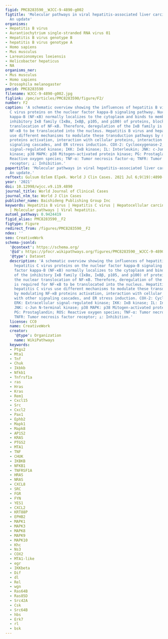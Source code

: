 ```yaml
---
figid: PMC8283590__WJCC-9-4890-g002
figtitle: 'Molecular pathways in viral hepatitis-associated liver carcinogenesis:
  An update'
organisms:
- Hepatitis B virus
- Aurantiochytrium single-stranded RNA virus 01
- Hepatitis B virus genotype B
- hepatitis B virus genotype A
- Homo sapiens
- Mus musculus
- Lareunionomyces loeiensis
- Helicobacter hepaticus
- NA
organisms_ner:
- Mus musculus
- Homo sapiens
- Drosophila melanogaster
pmcid: PMC8283590
filename: WJCC-9-4890-g002.jpg
figlink: /pmc/articles/PMC8283590/figure/F2/
number: F2
caption: 'A schematic overview showing the influences of hepatitis B virus and hepatitis
  C virus proteins on the nuclear factor kappa-Β signaling pathway. Nuclear factor
  kappa-Β (NF-κB) normally localizes to the cytoplasm and binds to members of the
  inhibitory IκB family (IκBα, IκBβ, p105, and p100) of proteins, blocking the nuclear
  translocation of NF-κB. Therefore, deregulation of the IκB family is required for
  NF-κB to be translocated into the nucleus. Hepatitis B virus and hepatitis C virus
  use different mechanisms to modulate these transduction pathways by modulating NF-κB
  proteins activation, interaction with cellular proteins, interaction with other
  signaling cascades, and ER stress induction. COX-2: Cyclooxygenase-2; ERK: Extracellular
  signal-regulated kinase; IKK: IκB kinase; IL: Interleukin; JNK: c-Jun N-terminal
  kinase; p38 MAPK: p38 Mitogen-activated protein kinase; PG: Prostaglandin; ROS:
  Reactive oxygen species; TNF-α: Tumor necrosis factor-α; TNFR: Tumor necrosis factor
  receptor; ⊥: Inhibition.'
papertitle: 'Molecular pathways in viral hepatitis-associated liver carcinogenesis:
  An update.'
reftext: Gulsum Ozlem Elpek. World J Clin Cases. 2021 Jul 6;9(19):4890-4917.
year: '2021'
doi: 10.12998/wjcc.v9.i19.4890
journal_title: World Journal of Clinical Cases
journal_nlm_ta: World J Clin Cases
publisher_name: Baishideng Publishing Group Inc
keywords: Hepatitis B virus | Hepatitis C virus | Hepatocellular carcinoma | Carcinogenesis
  | Molecular pathways | Viral hepatitis.
automl_pathway: 0.9424419
figid_alias: PMC8283590__F2
figtype: Figure
redirect_from: /figures/PMC8283590__F2
ndex: ''
seo: CreativeWork
schema-jsonld:
  '@context': https://schema.org/
  '@id': https://pfocr.wikipathways.org/figures/PMC8283590__WJCC-9-4890-g002.html
  '@type': Dataset
  description: 'A schematic overview showing the influences of hepatitis B virus and
    hepatitis C virus proteins on the nuclear factor kappa-Β signaling pathway. Nuclear
    factor kappa-Β (NF-κB) normally localizes to the cytoplasm and binds to members
    of the inhibitory IκB family (IκBα, IκBβ, p105, and p100) of proteins, blocking
    the nuclear translocation of NF-κB. Therefore, deregulation of the IκB family
    is required for NF-κB to be translocated into the nucleus. Hepatitis B virus and
    hepatitis C virus use different mechanisms to modulate these transduction pathways
    by modulating NF-κB proteins activation, interaction with cellular proteins, interaction
    with other signaling cascades, and ER stress induction. COX-2: Cyclooxygenase-2;
    ERK: Extracellular signal-regulated kinase; IKK: IκB kinase; IL: Interleukin;
    JNK: c-Jun N-terminal kinase; p38 MAPK: p38 Mitogen-activated protein kinase;
    PG: Prostaglandin; ROS: Reactive oxygen species; TNF-α: Tumor necrosis factor-α;
    TNFR: Tumor necrosis factor receptor; ⊥: Inhibition.'
  license: CC0
  name: CreativeWork
  creator:
    '@type': Organization
    name: WikiPathways
  keywords:
  - Ptgs2
  - Mta1
  - Tnf
  - Chuk
  - Ikbkb
  - Nfkb1
  - Tnfrsf1a
  - ras
  - Hras
  - Kras
  - Rem1
  - Cxcl15
  - Src
  - Cxcl2
  - Pax1
  - Ephb2
  - Mapk1
  - Mapk8
  - AP1S2
  - KRAS
  - PTGS2
  - MTA1
  - TNF
  - CHUK
  - IKBKB
  - NFKB1
  - TNFRSF1A
  - HRAS
  - NRAS
  - CXCL8
  - SRC
  - FGR
  - FYN
  - YES1
  - CXCL2
  - KRT88P
  - EPHB2
  - MAPK1
  - MAPK3
  - MAPK8
  - MAPK9
  - MAPK10
  - Khc
  - Ns3
  - COX2
  - MTA1-like
  - egr
  - IKKbeta
  - Dif
  - dl
  - Rel
  - wgn
  - Ras64B
  - Ras85D
  - Src42A
  - Csk
  - Src64B
  - hbs
  - Erk7
  - rl
  - bsk
---
```

